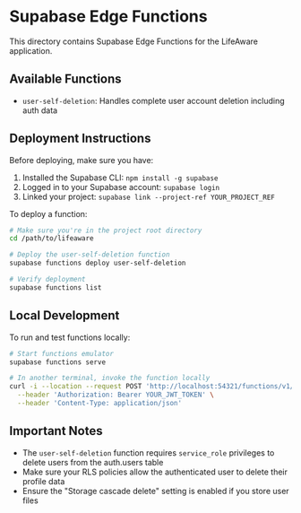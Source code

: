 # Supabase Edge Functions

This directory contains Supabase Edge Functions for the LifeAware application.

## Available Functions

- `user-self-deletion`: Handles complete user account deletion including auth data

## Deployment Instructions

Before deploying, make sure you have:

1. Installed the Supabase CLI: `npm install -g supabase`
2. Logged in to your Supabase account: `supabase login`
3. Linked your project: `supabase link --project-ref YOUR_PROJECT_REF`

To deploy a function:

```bash
# Make sure you're in the project root directory
cd /path/to/lifeaware

# Deploy the user-self-deletion function
supabase functions deploy user-self-deletion

# Verify deployment
supabase functions list
```

## Local Development

To run and test functions locally:

```bash
# Start functions emulator
supabase functions serve

# In another terminal, invoke the function locally
curl -i --location --request POST 'http://localhost:54321/functions/v1/user-self-deletion' \
  --header 'Authorization: Bearer YOUR_JWT_TOKEN' \
  --header 'Content-Type: application/json'
```

## Important Notes

- The `user-self-deletion` function requires `service_role` privileges to delete users from the auth.users table
- Make sure your RLS policies allow the authenticated user to delete their profile data
- Ensure the "Storage cascade delete" setting is enabled if you store user files 